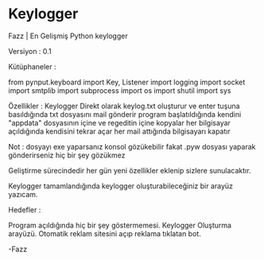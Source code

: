# Keylogger
Fazz | En Gelişmiş Python keylogger

Versiyon : 0.1

Kütüphaneler :

from pynput.keyboard import Key, Listener
import logging
import socket
import smtplib
import subprocess
import os
import shutil
import sys

Özellikler :
Keylogger
Direkt olarak keylog.txt oluşturur ve enter tuşuna basıldığında txt dosyasını mail gönderir
program başlatıldığında kendini "appdata" dosyasının içine ve regeditin içine kopyalar
her bilgisayar açıldığında kendisini tekrar açar
her mail attığında bilgisayarı kapatır

Not : dosyayı exe yaparsanız konsol gözükebilir fakat .pyw dosyası yaparak gönderirseniz hiç bir şey gözükmez

Geliştirme sürecindedir her gün yeni özellikler eklenip sizlere sunulacaktır.

Keylogger tamamlandığında keylogger oluşturabileceğiniz bir arayüz yazıcam.

Hedefler :

Program açıldığında hiç bir şey göstermemesi.
Keylogger Oluşturma arayüzü.
Otomatik reklam sitesini açıp reklama tıklatan bot.

-Fazz
